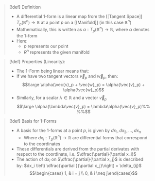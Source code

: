 >[!def] Definition
>- A differential 1-form is a linear map from the [[Tangent Space]] $T_p(\mathbb{R}^n) \to \mathbb{R}$ at a point $p$ on a [[Manifold]] (in this case $\mathbb{R}^n$)
>- Mathematically, this is written as $\alpha : T_p(\mathbb{R}^n) \to \mathbb{R}$, where $\alpha$ denotes the 1-form
>- Here: 
>	- $p$ represents our point
>	- $R^n$ represents the given manifold


>[!def] Properties (Linearity):
>- The 1-Form being linear means that:
>- If we have two tangent vectors $\vec{v}_p$ and $\vec{w}_p$, then:
>$$\large \alpha(\vec{v}_p + \vec{w}_p) = \alpha(\vec{v}_p) +  \alpha(\vec{w}_p)$$
> - Similarly, for a scalar $\lambda \in \mathbb{R}$ and a vector $\vec{v}_p$
> $$\large \alpha(\lambda\vec{v}_p) = \lambda\alpha(\vec{v}_p)%%  %%$$

>[!def] Basis for 1-Forms
> - A basis for the 1-forms at a point $p$, is given by $dx_1, dx_2, \dots, dx_n$
> 	- Where $dx_i : T_p(\mathbb{R}^n) \to \mathbb{R}$ are differential forms that correspond to the coordinates
> - These differentials are derived from the partial derivates with respect to the coordinate, i.e. $\dfrac{\partial}{\partial x_i}$
> - The action of $dx_i$ on $\dfrac{\partial}{\partial x_j}$ is described by:
> $dx_i \left( \dfrac{\partial }{\partial  x_j}\right) = \delta_{ij}$
>$$\begin{cases} 1, & i = j \\ 0, & i \neq j\end{cases}$$